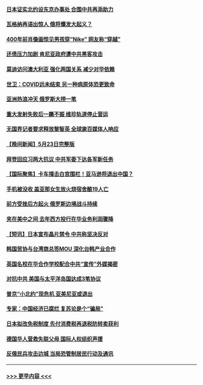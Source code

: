 #### [日本证实北约设东京办事处 合围中共再添助力](../pages/prog202/a103719369.md?t=05250943) 
#### [瓦格纳再语出惊人 俄将爆发大起义？](../pages/prog202/a103719366.md?t=05250943) 
#### [400年前肖像画惊见男孩穿“Nike” 网友称“穿越”](../pages/prog202/a103719156.md?t=05250943) 
#### [还债压力加剧 肯尼亚政府遭中共黑客攻击](../pages/prog202/a103719001.md?t=05250943) 
#### [莫迪访问澳大利亚 强化两国关系 减少对华依赖](../pages/prog202/a103719196.md?t=05250943) 
#### [世卫：COVID远未结束 另一种病原体恐更致命](../pages/prog202/a103718997.md?t=05250943) 
#### [亚洲热浪冲天 俄罗斯大捞一笔](../pages/prog202/a103718993.md?t=05250943) 
#### [重大发射失败后一蹶不振 维珍轨道停止营运](../pages/prog202/a103718955.md?t=05250943) 
#### [无国界记者要求释放黎智英 全球逾百媒体人响应](../pages/prog202/a103718952.md?t=05250943) 
#### [【晚间新闻】5月23日完整版](../pages/prog202/a103718828.md?t=05250943) 
#### [拜登回应习两大抗议 中共军委下达各军新任务](../pages/prog202/a103718814.md?t=05250943) 
#### [【国际聚焦】卡车撞击白宫围栏！亚马逊将退出中国？](../pages/prog202/a103718820.md?t=05250943) 
#### [手机被没收 盖亚那女生放火烧宿舍酿19人亡](../pages/prog202/a103718824.md?t=05250943) 
#### [前方受挫后方起火 俄罗斯边境战斗持续](../pages/prog202/a103718715.md?t=05250943) 
#### [夹在美中之间 去年西方投行在华业务利润骤降](../pages/prog202/a103718625.md?t=05250943) 
#### [【短讯】日本宣布晶片禁令 中共称坚决反对](../pages/prog202/a103718577.md?t=05250943) 
#### [韩国贸协与台湾商总签MOU 深化台韩产业合作](../pages/prog202/a103718585.md?t=05250943) 
#### [英国名校在华合作学校配合中共“宣传”外媒揭密](../pages/prog202/a103718513.md?t=05250943) 
#### [对抗中共 美国与太平洋岛国达成3笔协议](../pages/prog202/a103718380.md?t=05250943) 
#### [普京“小北约”现危机 亚美尼亚或退出](../pages/prog202/a103718376.md?t=05250943) 
#### [专家：中国经济已腐烂 复苏论是个“骗局”](../pages/prog202/a103718368.md?t=05250943) 
#### [日本拟改免税制度 先付消费税再退税防转卖获利](../pages/prog202/a103718329.md?t=05250943) 
#### [德国华人营救失联父母 国际人权组织声援](../pages/prog202/a103718317.md?t=05250943) 
#### [反俄民兵攻击边城 当局恐管制居民行动及通讯](../pages/prog202/a103718301.md?t=05250943) 

----
#### [ >>> 更早内容 <<< ](../indexes/prog202-earlier.md)
